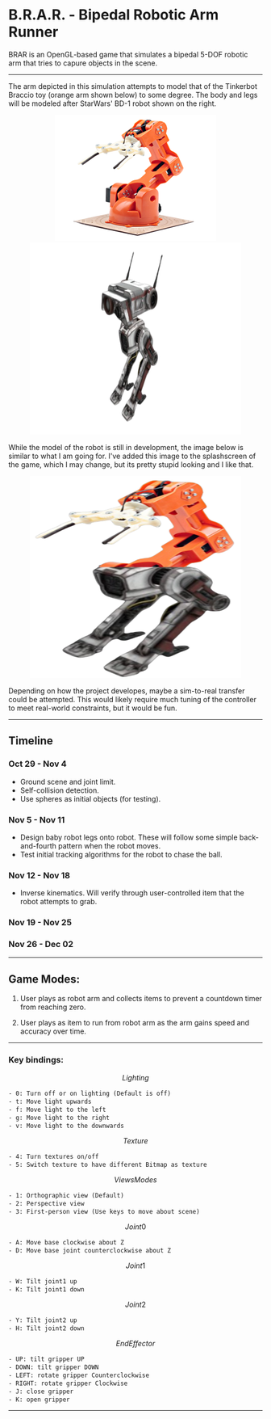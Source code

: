 # B.R.A.R. - Bipedal Robotic Arm Runner

BRAR is an OpenGL-based game that simulates a bipedal 5-DOF robotic arm that tries to capure objects in the scene. 

--- 

<!--p align="center" width="100%">
<img src="doc/gif/BRAR.gif" width="450" height="250" />
</p-->

The arm depicted in this simulation attempts to model that of the Tinkerbot Braccio toy (orange arm shown below) to some degree. The body and legs will be modeled after StarWars' BD-1 robot shown on the right.

<p align="center" width="100%">
<img src="doc/image/braccio_robot.png" width="320" height="250" />
<img src="doc/image/BD-1.png" width="420" height="380" />
</p>

While the model of the robot is still in development, the image below is similar to what I am going for. I've added this image to the splashscreen of the game, which I may change, but its pretty stupid looking and I like that.

<p align="center" width="100%">
<img src="doc/image/braccio_BD1.png" width="420" height="400" />
</p>

Depending on how the project developes, maybe a sim-to-real transfer could be attempted. This would likely require much tuning of the controller to meet real-world constraints, but it would be fun.

--- 

## Timeline 
### Oct 29 - Nov 4
- Ground scene and joint limit.
- Self-collision detection.
- Use spheres as initial objects (for testing).

### Nov 5 - Nov 11
- Design baby robot legs onto robot. These will follow some simple back-and-fourth pattern when the robot moves.
- Test initial tracking algorithms for the robot to chase the ball.

### Nov 12 - Nov 18
- Inverse kinematics. Will verify through user-controlled item that the robot attempts to grab.

### Nov 19 - Nov 25

### Nov 26 - Dec 02

--- 
## Game Modes:

1) User plays as robot arm and collects items to prevent a countdown timer from reaching zero.

2) User plays as item to run from robot arm as the arm gains speed and accuracy over time.

--- 

### Key bindings:

$$Lighting $$

    - 0: Turn off or on lighting (Default is off)
    - t: Move light upwards
    - f: Move light to the left
    - g: Move light to the right
    - v: Move light to the downwards


$$ Texture $$

    - 4: Turn textures on/off
    - 5: Switch texture to have different Bitmap as texture


$$ Views Modes $$

    - 1: Orthographic view (Default)
    - 2: Perspective view
    - 3: First-person view (Use keys to move about scene)


$$ Joint 0 $$

    - A: Move base clockwise about Z
    - D: Move base joint counterclockwise about Z


$$ Joint 1 $$

    - W: Tilt joint1 up
    - K: Tilt joint1 down


$$ Joint 2 $$

    - Y: Tilt joint2 up
    - H: Tilt joint2 down


$$ End Effector $$

    - UP: tilt gripper UP
    - DOWN: tilt gripper DOWN
    - LEFT: rotate gripper Counterclockwise
    - RIGHT: rotate gripper Clockwise
    - J: close gripper
    - K: open gripper

--- 
